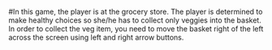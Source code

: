 #In this game, the player is at the grocery store. The player is determined to make healthy choices so she/he has to collect only veggies into the basket. 
In order to collect the veg item, you need to move the basket right of the left across the screen using left and right arrow buttons.
